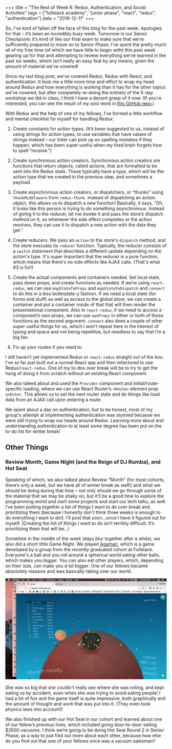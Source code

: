 +++
title = "The Rest of Week 6: Redux, Authentication, and Social Activities"
tags = ["fullstack academy", "junior phase", "react", "redux", "authentication"]
date = "2016-12-11"
+++

So, I’ve kind of fallen off the face of this blog for the past week. Apologies for that – it’s been an incredibly busy week. Tomorrow is our Senior Checkpoint; it’s kind of like our final exam to make sure that we’re sufficiently prepared to move on to Senior Phase. I’ve spent the pretty much all of my free time (of which we have little to begin with) this past week gearing up for that and attempting to review everything we’ve learned in the past six weeks, which isn’t really an easy feat by any means, given the amount of material we’ve covered!

Since my last blog post, we’ve covered Redux, Redux with React, and authentication. It took me a little more time and effort to wrap my head around Redux and how everything is working than it has for the other topics we’ve covered, but after completely re-doing the entirety of the 5-day workshop we did in class, I think I have a decent grasp of it now. (If you’re interested, you can see the result of my solo work in [this GitHub repo](https://github.com/bethqiang/juke).)

With Redux and the help of one of my fellows, I’ve formed a little workflow and mental checklist for myself for handling Redux:

1. Create constants for action types. (It’s been suggested to us, instead of using strings for action types, to use variables that have values of strings instead – our linter can pick up on spelling mistakes if they happen, which has been super useful when my tired brain forgets how to spell “receive.”)

2. Create synchronous action creators. Synchronous action creators are functions that return objects, called actions, that are formatted to be sent into the Redux state. These typically have a type, which will be the action type that we created in the previous step, and sometimes a payload.

3. Create asynchronous action creators, or dispatchers, or “thunks” using `thunkMiddleware` from `redux-thunk`. Instead of dispatching an action object, this allows us to dispatch a new function! Basically, it says, “Oh, it looks like this person is trying to do something asynchronous. Instead of giving it to the reducer, let me invoke it and pass the store’s dispatch method on it, so whenever the side effect completes or the action resolves, they can use it to dispatch a new action with the data they get.”

4. Create reducers. We pass an `action` to the store's `dispatch` method, and the store executes its `reducer` function. Typically, the reducer consists of a `switch` statement that describes a different update depending on the action's type. It's super important that the reducer is a pure function, which means that there's no side effects like AJAX calls. (That's what #3 is for!)

5. Create the actual components and containers needed. Set local state, pass down props, and create functions as needed. If we’re using `react-redux`, we can use `mapStateToProps` and `mapStateToDispatch` and `connect` to do this in a less boilerplate-y fashion. If we need a local state (for forms and stuff) as well as access to the global store, we can create a container and put a container inside of that that will then render the presentational component. Also in `react-redux`, if we need to access a component’s own props, we can use `ownProps` in either or both of those functions as the second argument. `connect` also does a couple of other super useful things for us, which I won’t repeat here in the interest of typing and space and not being repetitive, but needless to say that I’m a big fan.

6. Fix up your routes if you need to.

I still haven’t yet implemented Redux or `react-redux` straight out of the box. I've so far just built out a normal React app and then refactored to use Redux/`react-redux`. One of my to-dos over break will be to try to get the hang of doing it from scratch without an existing React component.

We also talked about and used the `Provider` component and initial/route-specific loading, where we can use React Router’s `<Route>` element prop `onEnter`. This allows us to set the next router state and do things like load data from an AJAX call upon entering a route.

We spent about a day on authentication, but to be honest, most of my group's attempt at implementing authentication was stymied because we were still trying to wrap our heads around Redux. Learning more about and understanding authentication to at least some degree has been put on the to-do list for winter break!

## Other Things

### Review Month, Game Night (and the Reign of DJ Rumba), and Hot Seat

Speaking of which, we also talked about Review “Month” (for most cohorts, there’s only a week, but we have all of winter break as well!) and what we should be doing during that time – not only should we go through some of the material that we may be shaky on, but it’ll be a good time to explore the programming world and start some projects and start our tech talks, as well. I’ve been putting together a list of things I want to do over break and prioritizing them (because I honestly don’t think three weeks is enough to do everything I want to do!). I’ll post that soon...once I have it figured out for myself. (Creating the list of things I want to do isn’t terribly difficult. It’s prioritizing them that will be...)

Sometime in the middle of the week (days blur together after a while), we also did a short little Game Night. We played [Agamari](http://agamari.herokuapp.com/), which is a game developed by a group from the recently graduated cohort at Fullstack. Everyone's a ball and you roll around a spherical world eating other balls, which makes you bigger. You can also eat other players, which, depending on their size, can make you *a lot* bigger. One of our fellows became absolutely massive and was basically taking over our world.

<img src="/images/posts/2016-12/agamari.png" class="center-img" alt="Agamari Game"/>

She was so big that she couldn't really see where she was rolling, and kept eating us by accident, even when she was trying to avoid eating people! I had a lot of fun and the game itself is quite impressive, both graphically and the amount of thought and work that was put into it. (They even took physics laws into account!)

We also finished up with our Hot Seat in our cohort and learned about one of our fellow’s previous lives, which included going door-to-door selling $3500 vacuums. I think we’re going to be doing Hot Seat Round 2 in Senior Phase, as a way to just find out more about each other, because how else do you find out that one of your fellows once was a vacuum salesman?
